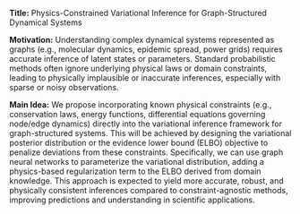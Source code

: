 **Title:** Physics-Constrained Variational Inference for Graph-Structured Dynamical Systems

**Motivation:** Understanding complex dynamical systems represented as graphs (e.g., molecular dynamics, epidemic spread, power grids) requires accurate inference of latent states or parameters. Standard probabilistic methods often ignore underlying physical laws or domain constraints, leading to physically implausible or inaccurate inferences, especially with sparse or noisy observations.

**Main Idea:** We propose incorporating known physical constraints (e.g., conservation laws, energy functions, differential equations governing node/edge dynamics) directly into the variational inference framework for graph-structured systems. This will be achieved by designing the variational posterior distribution or the evidence lower bound (ELBO) objective to penalize deviations from these constraints. Specifically, we can use graph neural networks to parameterize the variational distribution, adding a physics-based regularization term to the ELBO derived from domain knowledge. This approach is expected to yield more accurate, robust, and physically consistent inferences compared to constraint-agnostic methods, improving predictions and understanding in scientific applications.